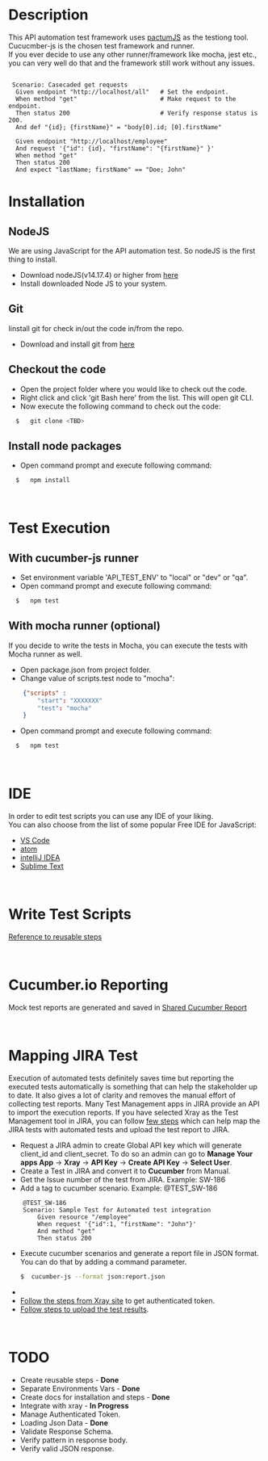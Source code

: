 # **Description**
This API automation test framework uses [pactumJS](https://pactumjs.github.io/) as the testiong tool. Cucucmber-js is the chosen test framework and runner. <br/>
If you ever decide to use any other runner/framework like mocha, jest etc., you can very well do that and the framework still work without any issues.

```gherkin

 Scenario: Casecaded get requests
  Given endpoint "http://localhost/all"   # Set the endpoint.
  When method "get"                       # Make request to the endpoint.
  Then status 200                         # Verify response status is 200.
  And def "{id}; {firstName}" = "body[0].id; [0].firstName"

  Given endpoint "http://localhost/employee"
  And request '{"id": {id}, "firstName": "{firstName}" }'
  When method "get"  
  Then status 200
  And expect "lastName; firstName" == "Doe; John"
```


# **Installation**

## NodeJS

We are using JavaScript for the API automation test. So nodeJS is the first thing to install.

* Download nodeJS(v14.17.4) or higher from [here](https://nodejs.org/de/blog/release/v14.17.4/)
* Install downloaded Node JS to your system.


## Git

Iinstall git for check in/out the code in/from the repo.
* Download and install git from [here](https://git-scm.com/downloads)


## Checkout the code

* Open the project folder where you would like to check out the code.
* Right click and click 'git Bash here' from the list. This will open git CLI.
* Now execute the following command to check out the code:
```sh
  $   git clone <TBD>
```

## Install node packages

* Open command prompt and execute following command:
```sh
  $   npm install
```
<br/>

# **Test Execution**
## With cucumber-js runner
* Set environment variable 'API_TEST_ENV' to "local" or "dev" or "qa".
* Open command prompt and execute following command:
```sh
  $   npm test
```

## With mocha runner (optional)
If you decide to write the tests in Mocha, you can execute the tests with Mocha runner as well.
* Open package.json from project folder.
* Change value of scripts.test node to "mocha":
```json
    {"scripts" :
        "start": "XXXXXXX"
        "test": "mocha"
    }
```

* Open command prompt and execute following command:
```sh
  $   npm test
```

<br/>

# **IDE**
In order to edit test scripts you can use any IDE of your liking. <br/> You can also choose from the list of some popular Free IDE for JavaScript:
* [VS Code](https://code.visualstudio.com/)
* [atom](https://atom.io/)
* [intelliJ IDEA](https://www.jetbrains.com/idea/)
* [Sublime Text](https://www.sublimetext.com/)

<br/>

# **Write Test Scripts**
[Reference to reusable steps](steps.md#functions)

<br/>

# **Cucumber.io Reporting**
Mock test reports are generated and saved in [Shared Cucumber Report](https://reports.cucumber.io/reports/6e57e6b0-5995-4280-a64f-c2c728e6c715)

<br/>

# **Mapping JIRA Test**
Execution of automated tests definitely saves time but reporting the executed tests automatically is something that can help the stakeholder up to date. It also gives a lot of clarity and removes the manual effort of collecting test reports.
Many Test Management apps in JIRA provide an API to import the execution reports. If you have selected Xray as the Test Management tool in JIRA, you can follow [few steps](https://docs.getxray.app/display/XRAYCLOUD/Testing+Node.js+apps+using+Cucumber.js+in+JavaScript) which can help map the JIRA tests with automated tests and upload the test report to JIRA.

* Request a JIRA admin to create Global API key which will generate client_id and client_secret. To do so an admin can go to **Manage Your apps App** &#8594; **Xray** &#8594; **API Key** &#8594; **Create API Key** &#8594; **Select User**.
* Create a Test in JIRA and convert it to **Cucumber** from Manual.
* Get the Issue number of the test from JIRA. Example: SW-186
* Add a tag to cucumber scenario. Example: @TEST_SW-186
```gherkin
	@TEST_SW-186
	Scenario: Sample Test for Automated test integration
		Given resource "/employee"
		When request '{"id":1, "firstName": "John"}'
		And method "get"
		Then status 200
```
* Execute cucumber scenarios and generate a report file in JSON format. You can do that by adding a command parameter.
  ```sh
  $  cucumber-js --format json:report.json
  ```
* 
* [Follow the steps from Xray site](https://docs.getxray.app/display/XRAYCLOUD/Authentication+-+REST) to get authenticated token. 
* [Follow steps to upload the test results](https://docs.getxray.app/display/XRAYCLOUD/Import+Execution+Results+-+REST#ImportExecutionResultsREST-CucumberJSONresults).

<br/>

# **TODO**
* Create reusable steps - **Done**
* Separate Environments Vars - **Done**
* Create docs for installation and steps - **Done**
* Integrate with xray - **In Progress**
* Manage Authenticated Token.
* Loading Json Data - **Done**
* Validate Response Schema.
* Verify pattern in response body.
* Verify valid JSON response.